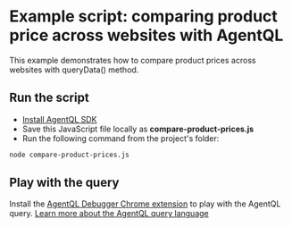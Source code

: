 # Example script: comparing product price across websites with AgentQL

This example demonstrates how to compare product prices across websites with queryData() method.

## Run the script

- [Install AgentQL SDK](https://docs.agentql.com/javascript-sdk/installation)
- Save this JavaScript file locally as **compare-product-prices.js**
- Run the following command from the project's folder:

```bash
node compare-product-prices.js
```

## Play with the query

Install the [AgentQL Debugger Chrome extension](https://docs.agentql.com/installation/chrome-extension-installation) to play with the AgentQL query. [Learn more about the AgentQL query language](https://docs.agentql.com/agentql-query/query-intro)
